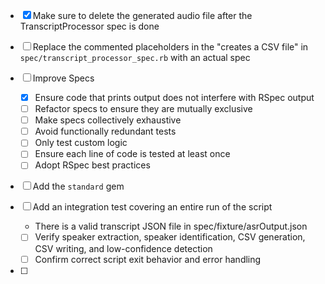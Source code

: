 - [x] Make sure to delete the generated audio file after the TranscriptProcessor spec is done

- [ ] Replace the commented placeholders in the "creates a CSV file" in `spec/transcript_processor_spec.rb` with an actual spec

- [ ] Improve Specs
  - [x] Ensure code that prints output does not interfere with RSpec output
  - [ ] Refactor specs to ensure they are mutually exclusive
  - [ ] Make specs collectively exhaustive
  - [ ] Avoid functionally redundant tests
  - [ ] Only test custom logic
  - [ ] Ensure each line of code is tested at least once
  - [ ] Adopt RSpec best practices

- [ ] Add the `standard` gem

- [ ] Add an integration test covering an entire run of the script
  - There is a valid transcript JSON file in spec/fixture/asrOutput.json
  - [ ] Verify speaker extraction, speaker identification, CSV generation, CSV writing, and low-confidence detection
  - [ ] Confirm correct script exit behavior and error handling

- [ ] 
